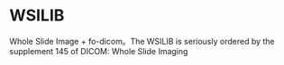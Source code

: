 # WSILIB
Whole Slide Image + fo-dicom。The WSILIB is seriously ordered by the supplement 145 of DICOM: Whole Slide Imaging
